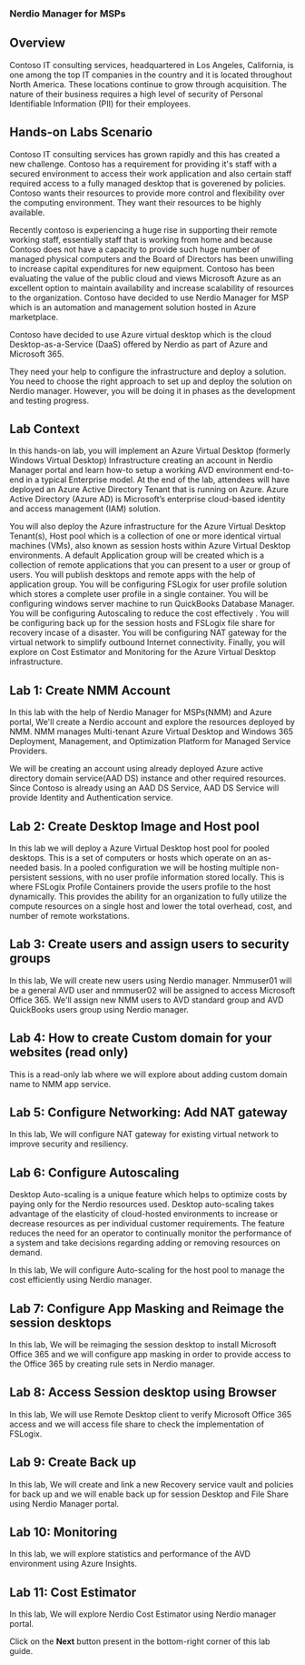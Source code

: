 ### **Nerdio Manager for MSPs**

## **Overview**

Contoso IT consulting services, headquartered in Los Angeles, California, is one among the top IT companies in the country and it is located throughout North America. These locations continue to grow through acquisition. The nature of their business requires a high level of security of Personal Identifiable Information (PII) for their employees.

## **Hands-on Labs Scenario**

Contoso IT consulting services has grown rapidly and this has created a new challenge. Contoso has a requirement for providing it's staff with a secured environment to access their work application and also certain staff required access to a fully managed desktop that is goverened by policies. Contoso wants their resources to provide more control and flexibility over the computing environment. They want their resources to be highly available.

Recently contoso is experiencing a huge rise in supporting their remote working staff, essentially staff that is working from home and because Contoso does not have a capacity to provide such huge number of managed physical computers and the Board of Directors has been unwilling to increase capital expenditures for new equipment. Contoso has been evaluating the value of the public cloud and views Microsoft Azure as an excellent option to maintain availability and increase scalability of resources to the organization. Contoso have decided to use Nerdio Manager for MSP  which is an automation and management solution hosted in Azure marketplace.

Contoso have decided to use Azure virtual desktop which is the cloud Desktop-as-a-Service (DaaS) offered by Nerdio as part of Azure and Microsoft 365.

They need your help to configure the infrastructure and deploy a solution. You need to choose the right approach to set up and deploy the solution on Nerdio manager. However, you will be doing it in phases as the development and testing progress.
 
## **Lab Context**

In this hands-on lab, you will implement an Azure Virtual Desktop (formerly Windows Virtual Desktop) Infrastructure creating an account in  Nerdio Manager portal and learn how-to setup a working AVD environment end-to-end in a typical Enterprise model. At the end of the lab, attendees will have deployed an Azure Active Directory Tenant that is running on Azure. Azure Active Directory (Azure AD) is Microsoft’s enterprise cloud-based identity and access management (IAM) solution.

You will also deploy the Azure infrastructure for the Azure Virtual Desktop Tenant(s), Host pool which is  a collection of one or more identical virtual machines (VMs), also known as session hosts within Azure Virtual Desktop environments. A default Application group will be created which is a collection of remote applications that you can present to a user or group of users. You will publish desktops and remote apps with the help of application group. You will be configuring FSLogix for user profile solution which stores a complete user profile in a single container. You will be configuring windows server machine to run QuickBooks Database Manager. You will be configuring Autoscaling to reduce the cost effectively . You will be configuring back up for the session hosts and FSLogix file share for recovery incase of a disaster. You will be configuring NAT gateway for the virtual network to simplify outbound Internet connectivity. Finally, you will explore on Cost Estimator and Monitoring for the Azure Virtual Desktop infrastructure.

## **Lab 1: Create NMM Account**

In this lab with the help of Nerdio Manager for MSPs(NMM) and Azure portal, We'll create a Nerdio account and explore the resources deployed by NMM. NMM manages Multi-tenant Azure Virtual Desktop and Windows 365 Deployment, Management, and Optimization Platform for Managed Service Providers.

We will be creating an account using already deployed Azure active directory domain service(AAD DS) instance and other required resources. Since Contoso is already using an AAD DS Service, AAD DS Service will provide Identity and Authentication service.

## **Lab 2: Create Desktop Image and Host pool**

In this lab we will deploy a Azure Virtual Desktop host pool for pooled desktops. This is a set of computers or hosts which operate on an as-needed basis. In a pooled configuration we will be hosting multiple non-persistent sessions, with no user profile information stored locally. This is where FSLogix Profile Containers provide the users profile to the host dynamically. This provides the ability for an organization to fully utilize the compute resources on a single host and lower the total overhead, cost, and number of remote workstations.

## **Lab 3: Create users and assign users to security groups**
    
In this lab, We will create new users using Nerdio manager. Nmmuser01 will be a general AVD user and nmmuser02 will be assigned to access Microsoft Office 365. We'll assign new NMM users to AVD standard group and AVD QuickBooks users group using Nerdio manager.
    
## **Lab 4: How to create Custom domain for your websites (read only)**

This is a read-only lab where we will explore about adding custom domain name to NMM app service. 

## **Lab 5: Configure Networking: Add NAT gateway**

In this lab, We will configure NAT gateway for existing virtual network to improve security and resiliency. 

## **Lab 6: Configure Autoscaling**

Desktop Auto-scaling is a unique feature which helps to optimize costs by paying only for the Nerdio resources used. Desktop auto-scaling takes advantage of the elasticity of cloud-hosted environments to increase or decrease resources as per individual customer requirements. The feature reduces the need for an operator to continually monitor the performance of a system and take decisions regarding adding or removing resources on demand.

In this lab, We will configure Auto-scaling for the host pool to manage the cost efficiently using Nerdio manager. 

## **Lab 7: Configure App Masking and Reimage the session desktops**

In this lab, We will be reimaging the session desktop to install Microsoft Office 365 and we will configure app masking in order to provide access to the Office 365 by creating rule sets in Nerdio manager.

## **Lab 8: Access Session desktop using Browser**

In this lab, We will use Remote Desktop client to verify Microsoft Office 365 access and we will access file share to check the implementation of FSLogix. 

## **Lab 9: Create Back up**

In this lab, We will create and link a new Recovery service vault and policies for back up and we will enable back up for session Desktop and File Share using Nerdio Manager portal.

## **Lab 10: Monitoring**

In this lab, we will explore statistics and performance of the AVD environment using Azure Insights.

## **Lab 11: Cost Estimator** 

In this lab, We will explore Nerdio Cost Estimator using Nerdio manager portal. 

Click on the **Next** button present in the bottom-right corner of this lab guide.




